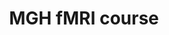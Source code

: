 ---
title: "MGH fMRI course"
project_id: 
conf_date: 1996-05-06
conference_id: ""
presenters:
   - peter_bandettini
summary: "MGH fMRI course, MGH-NMR Center, Charlestown, MA"
file: /assets/presentations/
filename: 
layout: presentation
---